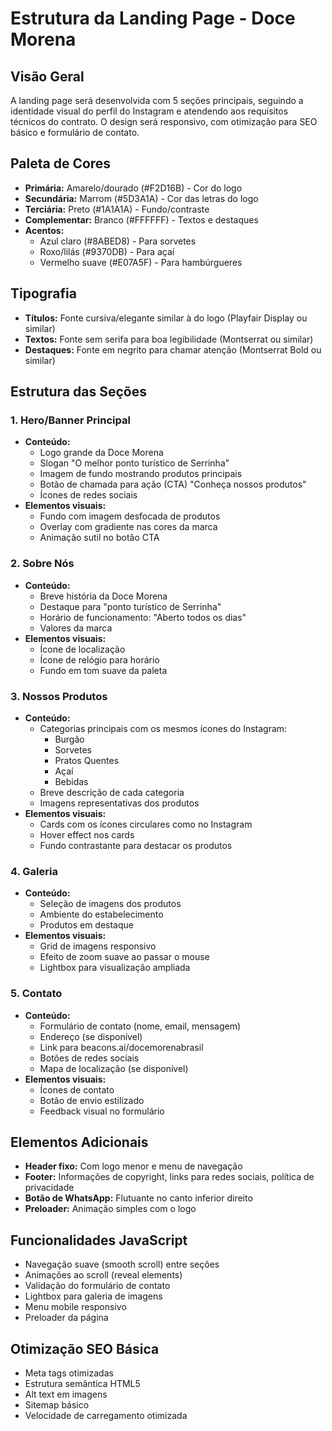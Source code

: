# Estrutura da Landing Page - Doce Morena

## Visão Geral
A landing page será desenvolvida com 5 seções principais, seguindo a identidade visual do perfil do Instagram e atendendo aos requisitos técnicos do contrato. O design será responsivo, com otimização para SEO básico e formulário de contato.

## Paleta de Cores
- **Primária:** Amarelo/dourado (#F2D16B) - Cor do logo
- **Secundária:** Marrom (#5D3A1A) - Cor das letras do logo
- **Terciária:** Preto (#1A1A1A) - Fundo/contraste
- **Complementar:** Branco (#FFFFFF) - Textos e destaques
- **Acentos:** 
  - Azul claro (#8ABED8) - Para sorvetes
  - Roxo/lilás (#9370DB) - Para açaí
  - Vermelho suave (#E07A5F) - Para hambúrgueres

## Tipografia
- **Títulos:** Fonte cursiva/elegante similar à do logo (Playfair Display ou similar)
- **Textos:** Fonte sem serifa para boa legibilidade (Montserrat ou similar)
- **Destaques:** Fonte em negrito para chamar atenção (Montserrat Bold ou similar)

## Estrutura das Seções

### 1. Hero/Banner Principal
- **Conteúdo:** 
  - Logo grande da Doce Morena
  - Slogan "O melhor ponto turístico de Serrinha"
  - Imagem de fundo mostrando produtos principais
  - Botão de chamada para ação (CTA) "Conheça nossos produtos"
  - Ícones de redes sociais
- **Elementos visuais:** 
  - Fundo com imagem desfocada de produtos
  - Overlay com gradiente nas cores da marca
  - Animação sutil no botão CTA

### 2. Sobre Nós
- **Conteúdo:**
  - Breve história da Doce Morena
  - Destaque para "ponto turístico de Serrinha"
  - Horário de funcionamento: "Aberto todos os dias"
  - Valores da marca
- **Elementos visuais:**
  - Ícone de localização
  - Ícone de relógio para horário
  - Fundo em tom suave da paleta

### 3. Nossos Produtos
- **Conteúdo:**
  - Categorias principais com os mesmos ícones do Instagram:
    - Burgão
    - Sorvetes
    - Pratos Quentes
    - Açaí
    - Bebidas
  - Breve descrição de cada categoria
  - Imagens representativas dos produtos
- **Elementos visuais:**
  - Cards com os ícones circulares como no Instagram
  - Hover effect nos cards
  - Fundo contrastante para destacar os produtos

### 4. Galeria
- **Conteúdo:**
  - Seleção de imagens dos produtos
  - Ambiente do estabelecimento
  - Produtos em destaque
- **Elementos visuais:**
  - Grid de imagens responsivo
  - Efeito de zoom suave ao passar o mouse
  - Lightbox para visualização ampliada

### 5. Contato
- **Conteúdo:**
  - Formulário de contato (nome, email, mensagem)
  - Endereço (se disponível)
  - Link para beacons.ai/docemorenabrasil
  - Botões de redes sociais
  - Mapa de localização (se disponível)
- **Elementos visuais:**
  - Ícones de contato
  - Botão de envio estilizado
  - Feedback visual no formulário

## Elementos Adicionais
- **Header fixo:** Com logo menor e menu de navegação
- **Footer:** Informações de copyright, links para redes sociais, política de privacidade
- **Botão de WhatsApp:** Flutuante no canto inferior direito
- **Preloader:** Animação simples com o logo

## Funcionalidades JavaScript
- Navegação suave (smooth scroll) entre seções
- Animações ao scroll (reveal elements)
- Validação do formulário de contato
- Lightbox para galeria de imagens
- Menu mobile responsivo
- Preloader da página

## Otimização SEO Básica
- Meta tags otimizadas
- Estrutura semântica HTML5
- Alt text em imagens
- Sitemap básico
- Velocidade de carregamento otimizada
